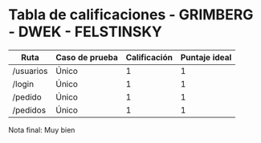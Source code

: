 # Tabla de calificaciones - GRIMBERG - DWEK - FELSTINSKY

| Ruta      | Caso de prueba | Calificación | Puntaje ideal |
| --------- | -------------- | ------------ | ------------- |
| /usuarios | Único          | 1            | 1             |
| /login    | Único          | 1            | 1             |
| /pedido   | Único          | 1            | 1             |
| /pedidos  | Único          | 1            | 1             |

Nota final: Muy bien
